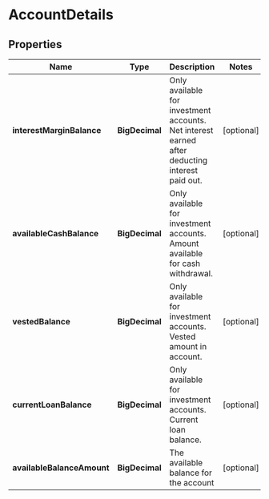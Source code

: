 

# AccountDetails


## Properties

| Name | Type | Description | Notes |
|------------ | ------------- | ------------- | -------------|
|**interestMarginBalance** | **BigDecimal** | Only available for investment accounts. Net interest earned after deducting interest paid out. |  [optional] |
|**availableCashBalance** | **BigDecimal** | Only available for investment accounts. Amount available for cash withdrawal. |  [optional] |
|**vestedBalance** | **BigDecimal** | Only available for investment accounts. Vested amount in account. |  [optional] |
|**currentLoanBalance** | **BigDecimal** | Only available for investment accounts. Current loan balance. |  [optional] |
|**availableBalanceAmount** | **BigDecimal** | The available balance for the account |  [optional] |



